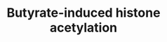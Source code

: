 ---
annotations:
- type: Pathway Ontology
  value: classic metabolic pathway
authors:
- Mkutmon
- Ariutta
- Egonw
description: Metabolism of butyrate is suggested to be an energy source for histone
  acetylation.
last-edited: 2021-03-09
organisms:
- Bos taurus
redirect_from:
- /index.php/Pathway:WP3249
- /instance/WP3249
schema-jsonld:
- '@context': https://schema.org/
  '@id': https://wikipathways.github.io/pathways/WP3249.html
  '@type': Dataset
  creator:
    '@type': Organization
    name: WikiPathways
  description: Metabolism of butyrate is suggested to be an energy source for histone
    acetylation.
  keywords:
  - ACLY
  - cycle
  - AKT1
  - TCA
  - biosynthesis
  - Acetylated Histone
  - Acetyl CoA
  - Lipid
  - Glucose
  - HDACs
  - Butyrate
  - Citrate
  license: CC0
  name: Butyrate-induced histone acetylation
seo: CreativeWork
title: Butyrate-induced histone acetylation
wpid: WP3249
---